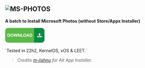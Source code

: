![MS-PHOTOS](https://github.com/gzmatte/ms-photos/assets/117684932/49cbdfb9-2d29-42ce-84c3-040ec9c613a5)
-------
**A batch to Install Microsoft Photos (without Store/Appx Installer)**

[<img src="https://github.com/gzmatte/trash/blob/main/48wx.png">](https://github.com/gzmatte/ms-photos/releases/download/1/ms-photos.bat)

´Tested in 22h2, KernelOS, xOS & LEET.´

> _Credits [m-jishnu](https://github.com/m-jishnu/alt-app-installer) for Alt App Installer._
